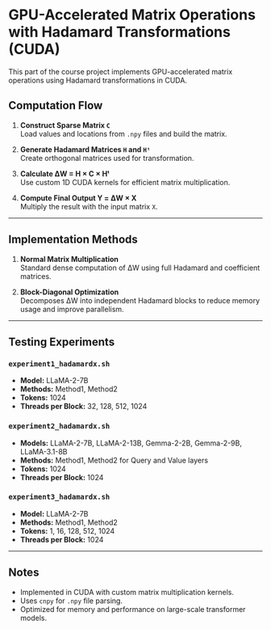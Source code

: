 # GPU-Accelerated Matrix Operations with Hadamard Transformations (CUDA)

This part of the course project implements GPU-accelerated matrix operations using Hadamard transformations in CUDA.

## Computation Flow

1. **Construct Sparse Matrix `C`**  
   Load values and locations from `.npy` files and build the matrix.

2. **Generate Hadamard Matrices `H` and `Hᵗ`**  
   Create orthogonal matrices used for transformation.

3. **Calculate ΔW = H × C × Hᵗ**  
   Use custom 1D CUDA kernels for efficient matrix multiplication.

4. **Compute Final Output Y = ΔW × X**  
   Multiply the result with the input matrix `X`.

---

## Implementation Methods

1. **Normal Matrix Multiplication**  
   Standard dense computation of ΔW using full Hadamard and coefficient matrices.

2. **Block-Diagonal Optimization**  
   Decomposes ΔW into independent Hadamard blocks to reduce memory usage and improve parallelism.

---

## Testing Experiments

### `experiment1_hadamardx.sh`

- **Model:** LLaMA-2-7B  
- **Methods:** Method1, Method2  
- **Tokens:** 1024  
- **Threads per Block:** 32, 128, 512, 1024

### `experiment2_hadamardx.sh`

- **Models:** LLaMA-2-7B, LLaMA-2-13B, Gemma-2-2B, Gemma-2-9B, LLaMA-3.1-8B  
- **Methods:** Method1, Method2 for Query and Value layers  
- **Tokens:** 1024  
- **Threads per Block:** 1024

### `experiment3_hadamardx.sh`

- **Model:** LLaMA-2-7B  
- **Methods:** Method1, Method2  
- **Tokens:** 1, 16, 128, 512, 1024  
- **Threads per Block:** 1024

---

## Notes

- Implemented in CUDA with custom matrix multiplication kernels.
- Uses `cnpy` for `.npy` file parsing.
- Optimized for memory and performance on large-scale transformer models.

